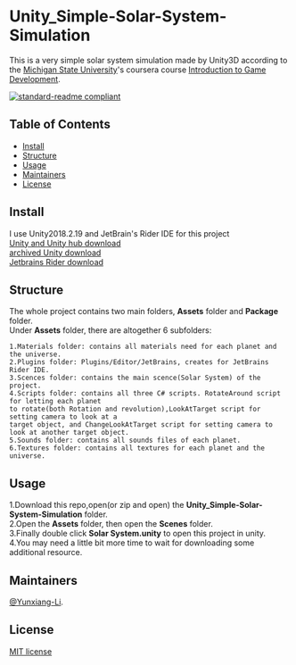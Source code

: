 # Unity_Simple-Solar-System-Simulation

This is a very simple solar system simulation made by Unity3D according to the [Michigan State University](https://msu.edu/)'s coursera course [Introduction to Game Development](https://www-cloudfront-alias.coursera.org/learn/game-development/home/welcome).

[![standard-readme compliant](https://img.shields.io/badge/readme%20style-standard-brightgreen.svg?style=flat-square)](https://github.com/RichardLitt/standard-readme)
## Table of Contents

- [Install](#install)
- [Structure](#Structure)
- [Usage](#usage)
- [Maintainers](#Maintainers)
- [License](#license)


## Install

I use Unity2018.2.19 and JetBrain's Rider IDE for this project<br>
[Unity and Unity hub download](https://unity3d.com/get-unity/download)<br>
[archived Unity download ](https://unity3d.com/get-unity/download/archive)<br>
[Jetbrains Rider download](https://www.jetbrains.com/rider/download/#section=windows)

## Structure

The whole project contains two main folders, **Assets** folder and **Package** folder.<br>
Under **Assets** folder, there are altogether 6 subfolders:
```
1.Materials folder: contains all materials need for each planet and the universe.
2.Plugins folder: Plugins/Editor/JetBrains, creates for JetBrains Rider IDE.
3.Scences folder: contains the main scence(Solar System) of the project.
4.Scripts folder: contains all three C# scripts. RotateAround script for letting each planet
to rotate(both Rotation and revolution),LookAtTarget script for setting camera to look at a 
target object, and ChangeLookAtTarget script for setting camera to look at another target object.
5.Sounds folder: contains all sounds files of each planet.
6.Textures folder: contains all textures for each planet and the universe.
```


## Usage

1.Download this repo,open(or zip and open) the **Unity_Simple-Solar-System-Simulation** folder.<br>
2.Open the **Assets** folder, then open the **Scenes** folder.<br>
3.Finally double click **Solar System.unity** to open this project in unity.<br>
4.You may need a little bit more time to wait for downloading some additional resource.

## Maintainers

[@Yunxiang-Li](https://github.com/Yunxiang-Li).

## License

[MIT license](https://github.com/Yunxiang-Li/CS61B/blob/master/LICENSE)
